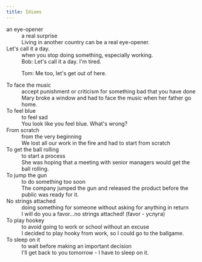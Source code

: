 ```yaml
---
title: Idioms
---
```


<dl>
<dt>an eye-opener
<dd>a real surprise
<dd>Living in another country can be a real eye-opener.

<dt>Let's call it a day.
<dd>when you stop doing something, especially working.
<dd>
Bob: Let's call it a day. I'm tired.

Tom: Me too, let's get out of here.
</dd>

<dt>To face the music
<dd>accept punishment or criticism for something bad that you have done
<dd>Mary broke a window and had to face the music when her father go home.

<dt>To feel blue
<dd>to feel sad
<dd>You look like you feel blue. What's wrong?

<dt>From scratch
<dd>from the very beginning
<dd>We lost all our work in the fire and had to start from scratch

<dt>To get the ball rolling
<dd>to start a process
<dd>She was hoping that a meeting with senior managers would get the ball rolling.

<dt>To jump the gun
<dd>to do something too soon
<dd>The company jumped the gun and released the product before the public was ready for it.

<dt>No strings attached
<dd>doing something for someone without asking for anything in return
<dd>I will do you a favor...no strings attached! (favor - услуга)

<dt>To play hookey
<dd>to avoid going to work or school without an excuse
<dd>I decided to play hooky from work, so I could go to the ballgame.

<dt>To sleep on it
<dd>to wait before making an important decision
<dd>I'll get back to you tomorrow - I have to sleep on it.

</dl>
